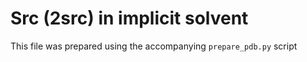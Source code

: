 # Src (2src) in implicit solvent
This file was prepared using the accompanying `prepare_pdb.py` script
